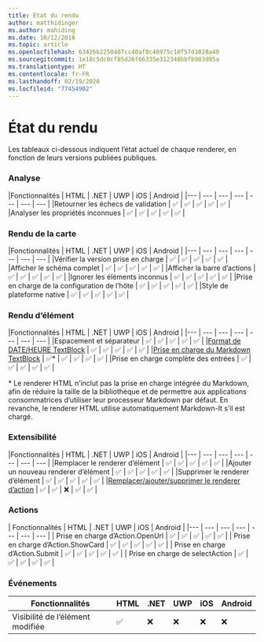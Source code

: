 ```yaml
---
title: État du rendu
author: matthidinger
ms.author: mahiding
ms.date: 10/12/2018
ms.topic: article
ms.openlocfilehash: 63426b2250407cc40af8c46975c10f57d1028a40
ms.sourcegitcommit: 1e18c5dc0cf85d26f66335e312348bbfb903d95a
ms.translationtype: HT
ms.contentlocale: fr-FR
ms.lasthandoff: 02/19/2020
ms.locfileid: "77454902"
---
```

# <a name="renderer-status"></a>État du rendu
Les tableaux ci-dessous indiquent l’état actuel de chaque renderer, en fonction de leurs versions publiées publiques.

### <a name="parsing"></a>Analyse

|Fonctionnalités | HTML | .NET | UWP | iOS | Android |
|--- | --- | --- | --- | --- | --- | --- |
|Retourner les échecs de validation | ✅ | ✅ | ✅ | ✅ | ✅ |
|Analyser les propriétés inconnues | ✅ | ✅ | ✅ | ✅ | ✅ |

### <a name="card-rendering"></a>Rendu de la carte

|Fonctionnalités | HTML | .NET | UWP | iOS | Android |
|--- | --- | --- | --- | --- | --- | --- |
|Vérifier la version prise en charge | ✅ | ✅ | ✅ | ✅ | ✅  |
|Afficher le schéma complet | ✅ | ✅ | ✅ | ✅ | ✅ |
|Afficher la barre d’actions | ✅ | ✅ | ✅ | ✅ | ✅ |
|Ignorer les éléments inconnus | ✅ | ✅ | ✅ | ✅ | ✅ |
|Prise en charge de la configuration de l’hôte | ✅ | ✅ | ✅ | ✅ | ✅ |
|Style de plateforme native | ✅ | ✅ | ✅ | ✅ | ✅ |

### <a name="element-rendering"></a>Rendu d’élément

|Fonctionnalités | HTML | .NET | UWP | iOS | Android |
|--- | --- | --- | --- | --- | --- | --- |
|Espacement et séparateur | ✅ | ✅ | ✅ | ✅ | ✅ |
|[Format de DATE/HEURE TextBlock](../authoring-cards/text-features.md#datetime-formatting-and-localization) | ✅ | ✅ | ✅ | ✅ | ✅ |
|[Prise en charge du Markdown TextBlock](../authoring-cards/text-features.md#markdown) | ✅* | ✅ | ✅ | ✅ | ✅ |
|Prise en charge complète des entrées | ✅ | ✅ | ✅ | ✅ | ✅ |

\* Le renderer HTML n’inclut pas la prise en charge intégrée du Markdown, afin de réduire la taille de la bibliothèque et de permettre aux applications consommatrices d’utiliser leur processeur Markdown par défaut. En revanche, le renderer HTML utilise automatiquement Markdown-It s’il est chargé.

### <a name="extensibility"></a>Extensibilité

|Fonctionnalités | HTML | .NET | UWP | iOS | Android |
|--- | --- | --- | --- | --- | --- | --- |
|Remplacer le renderer d’élément | ✅ | ✅ | ✅ | ✅ | ✅ |
|Ajouter un nouveau renderer d’élément | ✅ | ✅ | ✅ | ✅ | ✅ |
|Supprimer le renderer d’élément | ✅ | ✅ | ✅ | ✅ | ✅ |
|[Remplacer/ajouter/supprimer le renderer d’action](https://github.com/Microsoft/AdaptiveCards/issues/1671) | ✅ | ✅ | ❌ | ✅ | ✅ |

### <a name="actions"></a>Actions

| Fonctionnalités | HTML | .NET | UWP | iOS | Android |
|--- | --- | --- | --- | --- | --- | --- |
| Prise en charge d’Action.OpenUrl | ✅ | ✅ | ✅ | ✅ | ✅  |
| Prise en charge d’Action.ShowCard  | ✅ | ✅ | ✅ | ✅ | ✅ |
| Prise en charge d’Action.Submit  | ✅ | ✅ | ✅ | ✅ | ✅  |
| Prise en charge de selectAction | ✅ | ✅ | ✅ | ✅ | ✅ |

### <a name="events"></a>Événements

|       Fonctionnalités        | HTML | .NET | UWP | iOS | Android | 
|----------------------------|------|------|-----|-----|---------|
| Visibilité de l’élément modifiée |  ✅   |  ❌   |  ❌  |  ❌  | ❌ |

